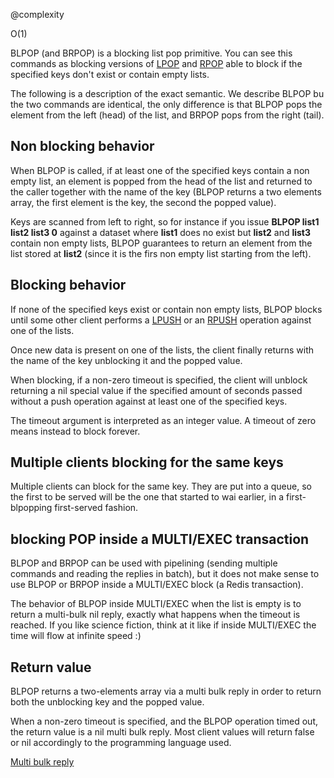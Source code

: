 @complexity

O(1)


BLPOP (and BRPOP) is a blocking list pop primitive. You can see this commands
as blocking versions of [LPOP][1] and [RPOP][1] able to
block if the specified keys don't exist or contain empty lists.

The following is a description of the exact semantic. We describe BLPOP bu
the two commands are identical, the only difference is that BLPOP pops the
element from the left (head) of the list, and BRPOP pops from the right (tail).

## Non blocking behavior

When BLPOP is called, if at least one of the specified keys contain a non
empty list, an element is popped from the head of the list and returned to
the caller together with the name of the key (BLPOP returns a two elements
array, the first element is the key, the second the popped value).

Keys are scanned from left to right, so for instance if you
issue **BLPOP list1 list2 list3 0** against a dataset where **list1** does no
exist but **list2** and **list3** contain non empty lists, BLPOP guarantees
to return an element from the list stored at **list2** (since it is the firs
non empty list starting from the left).

## Blocking behavior

If none of the specified keys exist or contain non empty lists, BLPOP
blocks until some other client performs a [LPUSH][2] or
an [RPUSH][2] operation against one of the lists.

Once new data is present on one of the lists, the client finally returns
with the name of the key unblocking it and the popped value.

When blocking, if a non-zero timeout is specified, the client will unblock
returning a nil special value if the specified amount of seconds passed
without a push operation against at least one of the specified keys.

The timeout argument is interpreted as an integer value. A timeout of zero means instead to block forever.

## Multiple clients blocking for the same keys

Multiple clients can block for the same key. They are put into
a queue, so the first to be served will be the one that started to wai
earlier, in a first-blpopping first-served fashion.

## blocking POP inside a MULTI/EXEC transaction

BLPOP and BRPOP can be used with pipelining (sending multiple commands and reading the replies in batch), but it does not make sense to use BLPOP or BRPOP inside a MULTI/EXEC block (a Redis transaction).

The behavior of BLPOP inside MULTI/EXEC when the list is empty is to return a multi-bulk nil reply, exactly what  happens when the timeout is reached. If you like science fiction, think at it like if inside MULTI/EXEC the time will  flow at infinite speed :)

## Return value

BLPOP returns a two-elements array via a multi bulk reply in order to return
both the unblocking key and the popped value.

When a non-zero timeout is specified, and the BLPOP operation timed out,
the return value is a nil multi bulk reply. Most client values will return
false or nil accordingly to the programming language used.

[Multi bulk reply][3]



[1]: /p/redis/wiki/LpopCommand
[2]: /p/redis/wiki/RpushCommand
[3]: /p/redis/wiki/ReplyTypes
